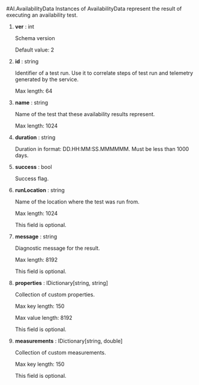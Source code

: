 
#AI.AvailabilityData
Instances of AvailabilityData represent the result of executing an availability test.

1. **ver** : int

    Schema version
    
    Default value: 2
    
1. **id** : string

    Identifier of a test run. Use it to correlate steps of test run and telemetry generated by the service.
    
    Max length: 64
    
1. **name** : string

    Name of the test that these availability results represent.
    
    Max length: 1024
    
1. **duration** : string

    Duration in format: DD.HH:MM:SS.MMMMMM. Must be less than 1000 days.
    
1. **success** : bool

    Success flag.
    
1. **runLocation** : string

    Name of the location where the test was run from.
    
    Max length: 1024
    
    This field is optional.
    
1. **message** : string

    Diagnostic message for the result.
    
    Max length: 8192
    
    This field is optional.
    
1. **properties** : IDictionary[string, string]

    Collection of custom properties.
    
    Max key length: 150
    
    Max value length: 8192
    
    This field is optional.
    
1. **measurements** : IDictionary[string, double]

    Collection of custom measurements.
    
    Max key length: 150
    
    This field is optional.
    
